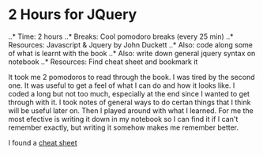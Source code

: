 # 2 Hours for JQuery
..* Time: 2 hours
..* Breaks: Cool pomodoro breaks (every 25 min)
..* Resources: Javascript & Jquery by John Duckett
..* Also: code along some of what is learnt with the book
..* Also: write down general jquery syntax on notebook
..* Resources: Find cheat sheet and bookmark it


It took me 2 pomodoros to read through the book. I was tired by the second one. It was useful to get a feel of what I can do and how it looks like. I coded a long but not too much, especially at the end since I wanted to get through with it. 
I took notes of general ways to do certan things that I think will be useful later on.
Then I played around with what I learned. 
For me the most efective is writing it down in my notebook so I can find it if I can't remember exactly, but writing it somehow makes me remember better. 


I found a [cheat sheet](https://cdn.woorkup.com/wp-content/uploads/2016/01/jQuery-1.5-Visual-Cheat-Sheet.pdf)